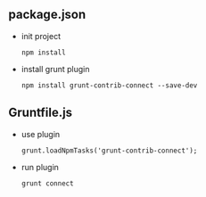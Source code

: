 
## package.json

- init project

    `npm install`

- install grunt plugin

    `npm install grunt-contrib-connect --save-dev`

## Gruntfile.js

- use plugin

    `grunt.loadNpmTasks('grunt-contrib-connect');`

- run plugin

    `grunt connect`

